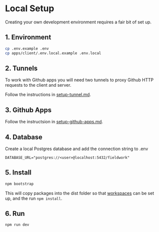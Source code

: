 # Local Setup

Creating your own development environment requires a fair bit of set up.

## 1. Environment

```sh
cp .env.example .env
cp apps/client/.env.local.example .env.local
```

## 2. Tunnels

To work with Github apps you will need two tunnels to proxy Github HTTP requests to the client and server.

Follow the instructions in [setup-tunnel.md](setup-tunnel.md).

## 3. Github Apps

Follow the instructsion in [setup-github-apps.md](setup-github-apps.md).

## 4. Database

Create a local Postgres database and add the connection string to .env

```
DATABASE_URL="postgres://<user>@localhost:5432/fieldwork"
```

## 5. Install

```sh
npm bootstrap
```

This will copy packages into the dist folder so that [workspaces](https://docs.npmjs.com/cli/v7/using-npm/workspaces) can be set up, and the run `npm install`.

## 6. Run

```sh
npm run dev
```
